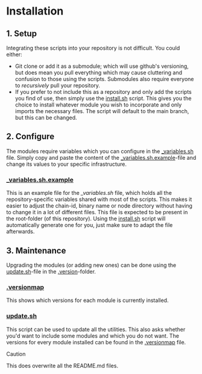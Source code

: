 # Installation

## 1. Setup

Integrating these scripts into your repository is not difficult. You could either:

- Git clone or add it as a submodule; which will use github's versioning, but does mean you pull everything which may cause cluttering and confusion to those using the scripts. Submodules also require everyone to _recursively_ pull your repository.
- If you prefer to not include this as a repository and only add the scripts you find of use, then simply use the [install.sh](./install.sh) script. This gives you the choice to install whatever module you wish to incorporate and only imports the necessary files. The script will default to the main branch, but this can be changed.

## 2. Configure

The modules require variables which you can configure in the [\_variables.sh](../_variables.sh) file. Simply copy and paste the content of the [\_variables.sh.example](./_variables.sh.example)-file and change its values to your specific infrastructure.

### [\_variables.sh.example](./_variables.sh.example)

This is an example file for the _\_variables.sh_ file, which holds all the repository-specific variables shared with most of the scripts. This makes it easier to adjust the chain-id, binary name or node directory without having to change it in a lot of different files. This file is expected to be present in the root-folder (of this repository). Using the [install.sh](./install.sh) script will automatically generate one for you, just make sure to adapt the file afterwards.

## 3. Maintenance

Upgrading the modules (or adding new ones) can be done using the [update.sh](./.version/update.sh)-file in the [.version](./.version)-folder.

### [.versionmap](../.version/.versionmap)

This shows which versions for each module is currently installed.

### [update.sh](../.version/update.sh)

This script can be used to update all the utilities. This also asks whether you'd want to include some modules and which you do not want. The versions for every module installed can be found in the [.versionmap](../.version/.versionmap) file.

> [!CAUTION]
> This does overwrite all the README.md files.
